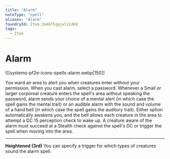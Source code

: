 ```yaml
---
title: "Alarm"
noteType: "spell"
aliases: "Alarm"
foundryId: Item.2m4AT5qpjwlzCdK0
tags:
  - Item
---
```


# Alarm
![[systems-pf2e-icons-spells-alarm.webp|150]]

You ward an area to alert you when creatures enter without your permission. When you cast alarm, select a password. Whenever a Small or larger corporeal creature enters the spell's area without speaking the password, alarm sends your choice of a mental alert (in which case the spell gains the mental trait) or an audible alarm with the sound and volume of a hand bell (in which case the spell gains the auditory trait). Either option automatically awakens you, and the bell allows each creature in the area to attempt a DC 15 perception check to wake up. A creature aware of the alarm must succeed at a Stealth check against the spell's DC or trigger the spell when moving into the area.

* * *

**Heightened (3rd)** You can specify a trigger for which types of creatures sound the alarm spell.
